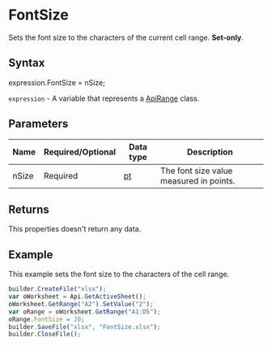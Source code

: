 # FontSize

Sets the font size to the characters of the current cell range. **Set-only**.

## Syntax

expression.FontSize = nSize;

`expression` - A variable that represents a [ApiRange](../ApiRange.md) class.

## Parameters

| **Name** | **Required/Optional** | **Data type** | **Description** |
| ------------- | ------------- | ------------- | ------------- |
| nSize | Required | [pt](../../../Enumerations/pt.md) | The font size value measured in points. |

## Returns

This properties doesn't return any data.

## Example

This example sets the font size to the characters of the cell range.

```javascript
builder.CreateFile("xlsx");
var oWorksheet = Api.GetActiveSheet();
oWorksheet.GetRange("A2").SetValue("2");
var oRange = oWorksheet.GetRange("A1:D5");
oRange.FontSize = 20;
builder.SaveFile("xlsx", "FontSize.xlsx");
builder.CloseFile();
```